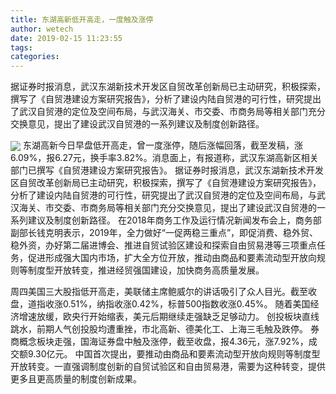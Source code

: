 ```yaml
---
title: 东湖高新低开高走，一度触及涨停
author: wetech
date: 2019-02-15 11:23:55
tags: 
categories: 
---
```

据证券时报消息，武汉东湖新技术开发区自贸改革创新局已主动研究，积极探索，撰写了《自贸港建设方案研究报告》，分析了建设内陆自贸港的可行性，研究提出了武汉自贸港的定位及空间布局，与武汉海关、市交委、市商务局等相关部门充分交换意见，提出了建设武汉自贸港的一系列建议及制度创新路径。
<!-- more -->
<img align="center" border="0" src="https://imgcdn.yicai.com/uppics/images/2019/02/1749884f0c4aad4a3704e740c9e81d90.jpg" />
东湖高新今日早盘低开高走，曾一度涨停，随后涨幅回落，截至发稿，涨6.09%，报6.27元，换手率3.82%。消息面上，有报道称，武汉东湖高新区相关部门已撰写《自贸港建设方案研究报告》。
据证券时报消息，武汉东湖新技术开发区自贸改革创新局已主动研究，积极探索，撰写了《自贸港建设方案研究报告》，分析了建设内陆自贸港的可行性，研究提出了武汉自贸港的定位及空间布局，与武汉海关、市交委、市商务局等相关部门充分交换意见，提出了建设武汉自贸港的一系列建议及制度创新路径。
在2018年商务工作及运行情况新闻发布会上，商务部副部长钱克明表示，2019年，全力做好“一促两稳三重点”，即促消费、稳外贸、稳外资，办好第二届进博会、推进自贸试验区建设和探索自由贸易港等三项重点任务，促进形成强大国内市场，扩大全方位开放，推动由商品和要素流动型开放向规则等制度型开放转变，推进经贸强国建设，加快商务高质量发展。
 
 
周四美国三大股指低开高走，美联储主席鲍威尔的讲话吸引了众人目光。截至收盘，道指收涨0.51%，纳指收涨0.42%，标普500指数收涨0.45%。
随着美国经济增速放缓，欧央行开始缩表，美元后期继续走强缺乏足够动力。
创投板块直线跳水，前期人气创投股均遭重挫，市北高新、德美化工、上海三毛触及跌停。
券商概念板块走强，国海证券盘中触及涨停，截至收盘，报4.36元，涨7.92%，成交额9.30亿元。
中国首次提出，要推动由商品和要素流动型开放向规则等制度型开放转变。一直强调制度创新的自贸试验区和自由贸易港，需要为这种转变，提供更多且更高质量的制度创新成果。
